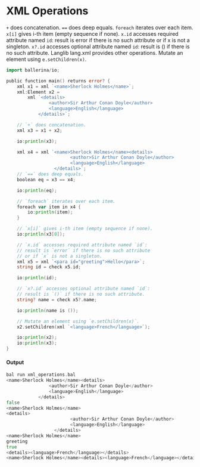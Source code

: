 # XML Operations

 `+` does concatenation.
 `==` does deep equals.
 `foreach` iterates over each item.
 `x[i]` gives i-th item (empty sequence if none).
 `x.id` accesses required attribute named `id`:
 result is error if there is no such attribute
 or if x is not a singleton.
 `x?.id` accesses optional attribute named `id`:
 result is () if there is no such attribute.
 Langlib lang.xml provides other operations.
 Mutate an element using `e.setChildren(x)`.

```go
import ballerina/io;

public function main() returns error? {
    xml x1 = xml `<name>Sherlock Holmes</name>`;
    xml:Element x2 = 
        xml `<details>
                <author>Sir Arthur Conan Doyle</author>
                <language>English</language>
            </details>`;

    // `+` does concatenation.
    xml x3 = x1 + x2;

    io:println(x3);

    xml x4 = xml `<name>Sherlock Holmes</name><details>
                        <author>Sir Arthur Conan Doyle</author>
                        <language>English</language>
                  </details>`;
    // `==` does deep equals.
    boolean eq = x3 == x4;

    io:println(eq);

    // `foreach` iterates over each item.
    foreach var item in x4 {
        io:println(item);
    }

    // `x[i]` gives i-th item (empty sequence if none).
    io:println(x3[0]);

    // `x.id` accesses required attribute named `id`:
    // result is `error` if there is no such attribute
    // or if `x` is not a singleton.
    xml x5 = xml `<para id="greeting">Hello</para>`;
    string id = check x5.id;

    io:println(id);

    // `x?.id` accesses optional attribute named `id`:
    // result is `()` if there is no such attribute.
    string? name = check x5?.name;

    io:println(name is ());

    // Mutate an element using `e.setChildren(x)`.
    x2.setChildren(xml `<language>French</language>`);

    io:println(x2);
    io:println(x3);
}
```

#### Output

```go
bal run xml_operations.bal
<name>Sherlock Holmes</name><details>
                <author>Sir Arthur Conan Doyle</author>
                <language>English</language>
            </details>
false
<name>Sherlock Holmes</name>
<details>
                        <author>Sir Arthur Conan Doyle</author>
                        <language>English</language>
                  </details>
<name>Sherlock Holmes</name>
greeting
true
<details><language>French</language></details>
<name>Sherlock Holmes</name><details><language>French</language></details>
```